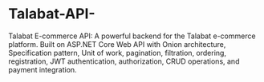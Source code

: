 # Talabat-API-
Talabat E-commerce API: A powerful backend for the Talabat e-commerce platform. Built on ASP.NET Core Web API with Onion architecture, Specification pattern, Unit of work, pagination, filtration, ordering, registration, JWT authentication, authorization, CRUD operations, and payment integration.
